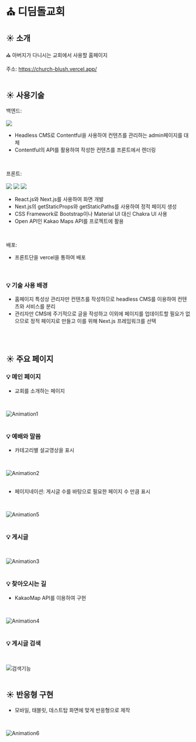 # :church: 디딤돌교회

## :sunny: 소개
:church: 아버지가 다니시는 교회에서 사용할 홈페이지

주소: https://church-blush.vercel.app/
<br/>
<br/>

## :sunny: 사용기술
백엔드:
<br/>
<br/>
<img src="https://img.shields.io/badge/Contentful-2478CC?style=flat-square&logo=Contentful&logoColor=white"/><a/>
- Headless CMS로 Contentful을 사용하여 컨텐츠를 관리하는 admin페이지를 대체
- Contentful의 API를 활용하여 작성한 컨텐츠를 프론트에서 렌더링
<br/>

프론트:
<br/>
<br/>
<img src="https://img.shields.io/badge/React-61DAFB?style=flat-square&logo=React&logoColor=white"/><a/>
<img src="https://img.shields.io/badge/Next.js-000000?style=flat-square&logo=Next.js&logoColor=white"/><a/>
<img src="https://img.shields.io/badge/Chakra UI-319795?style=flat-square&logo=Chakra UI&logoColor=white"/><a/>
- React.js와 Next.js를 사용하여 화면 개발
- Next.js의 getStaticProps와 getStaticPaths를 사용하여 정적 페이지 생성
- CSS Framework로 Bootstrap이나 Material UI 대신 Chakra UI 사용
- Open API인 Kakao Maps API를 프로젝트에 활용
<br/>

배포:
- 프론트단을 vercel을 통하여 배포
<br/>

### :bulb: 기술 사용 배경
- 홈페이지 특성상 관리자만 컨텐츠를 작성하므로 headless CMS를 이용하여 컨텐츠와 서비스를 분리
- 관리자만 CMS에 주기적으로 글을 작성하고 이외에 페이지를 업데이트할 필요가 없으므로 정적 페이지로 만들고 이를 위해 Next.js 프레임워크를 선택
<br/>
<br/>

## :sunny: 주요 페이지

### :bulb: 메인 페이지
- 교회를 소개하는 페이지
<br/>

![Animation1](https://user-images.githubusercontent.com/84958904/148904031-073a1689-d8f9-4dee-86d6-9638d0a04250.gif)
<br/>
<br/>

### :bulb: 예배와 말씀
+ 카테고리별 설교영상을 표시
<br/>

![Animation2](https://user-images.githubusercontent.com/84958904/148979562-1307ca4a-15d3-4700-b3df-2700fe42122a.gif)
<br/>
<br/>

+ 페이지네이션: 게시글 수를 바탕으로 필요한 페이지 수 만큼 표시
<br/>

![Animation5](https://user-images.githubusercontent.com/84958904/148981998-e65a90fc-6793-487a-8922-4c98faaf4380.gif)
<br/>
<br/>

### :bulb: 게시글
<br/>

![Animation3](https://user-images.githubusercontent.com/84958904/148979988-2a2eb29b-0580-4195-ad76-01db3b72a375.gif)
<br/>
<br/>

### :bulb: 찾아오시는 길
+ KakaoMap API를 이용하여 구현
<br/>

![Animation4](https://user-images.githubusercontent.com/84958904/148980768-9dcda6f8-98ad-4142-99ac-e8334fdc4555.gif)
<br/>
<br/>

### :bulb: 게시글 검색
<br/>

![검색기능](https://user-images.githubusercontent.com/84958904/148994746-2459fa8e-3243-4173-8997-b628df0dbc9e.png)
<br/>
<br/>

## :sunny: 반응형 구현
+ 모바일, 태블릿, 데스트탑 화면에 맞게 반응형으로 제작
<br/>

![Animation6](https://user-images.githubusercontent.com/84958904/148994525-b6feda13-b539-4cd4-88b9-72d35e69fb52.gif)

